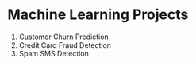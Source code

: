 # Machine Learning Projects 
1. Customer Churn Prediction
2. Credit Card Fraud Detection
3. Spam SMS Detection
